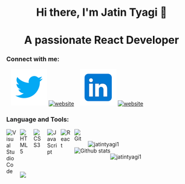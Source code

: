 <h1 align="center">Hi there, I'm Jatin Tyagi 👋</h1>
<h1 align="center">A passionate React Developer</h1>


### Connect with me:

&nbsp;&nbsp;
[![website](./twitter.svg)](https://x.com/Jatin_Tyagi_1#gh-light-mode-only)
[![website](./img/twitter-dark.svg)](https://x.com/Jatin_Tyagi_1#gh-dark-mode-only)
&nbsp;&nbsp;
[![website](./linkedin.svg)](https://www.linkedin.com/in/jatin-tyagi-4a46612b3#gh-light-mode-only)
[![website](./img/linkedin-dark.svg)](https://www.linkedin.com/in/jatin-tyagi-4a46612b3#gh-dark-mode-only)
&nbsp;&nbsp;

### Language and Tools:

<img align="left" alt="Visual Studio Code" width="26px" src="https://cdn.jsdelivr.net/gh/devicons/devicon/icons/vscode/vscode-original.svg" style="padding-right:10px;" />
<img align="left" alt="HTML5" width="26px" src="https://cdn.jsdelivr.net/gh/devicons/devicon/icons/html5/html5-original.svg" style="padding-right:10px;" />
<img align="left" alt="CSS3" width="26px" src="https://cdn.jsdelivr.net/gh/devicons/devicon/icons/css3/css3-original.svg" style="padding-right:10px;" />
<img align="left" alt="JavaScript" width="26px" src="https://cdn.jsdelivr.net/gh/devicons/devicon/icons/javascript/javascript-original.svg" style="padding-right:10px;" />
<img align="left" alt="React" width="26px" src="https://cdn.jsdelivr.net/gh/devicons/devicon/icons/react/react-original.svg" style="padding-right:10px;" />
<img align="left" alt="Git" width="26px" src="https://cdn.jsdelivr.net/gh/devicons/devicon/icons/git/git-original.svg" style="padding-right:10px;" />


<br/>


<p><img align="left" src="https://github-readme-stats.vercel.app/api/top-langs?username=jatintyagi1&show_icons=true&locale=en&layout=compact" alt="jatintyagi1" /></p> <br/>

<img align="left" alt="Github stats" src="https://github-readme-stats.vercel.app/api?username=jatintyagi1&show_icons=true&hide_border=true">

<p><img align="center" src="https://github-readme-streak-stats.herokuapp.com/?user=jatintyagi1&" alt="jatintyagi1" /></p>

<br />

<a href="https://visitcount.itsvg.in">
    <img src="https://visitcount.itsvg.in/api?id=yolk23&icon=1&color=1" />
</a>


  

  


